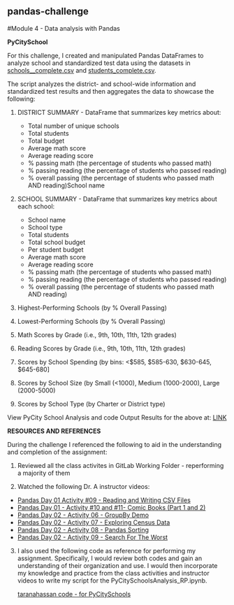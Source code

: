 ## pandas-challenge
#Module 4 - Data analysis with Pandas

**PyCitySchool**

For this challenge, I created and manipulated Pandas DataFrames to analyze school and standardized test data using the datasets in [schools__complete.csv](https://github.com/rperez025/pandas-challenge/blob/main/schools_complete.csv) and [students_complete.csv](https://github.com/rperez025/pandas-challenge/blob/main/students_complete.csv).

The script analyzes the district- and school-wide information and standardized test results and then aggregates the data to showcase the following:

1. DISTRICT SUMMARY - DataFrame that summarizes key metrics about:
   * Total number of unique schools
   * Total students
   * Total budget
   * Average math score
   * Average reading score
   * % passing math (the percentage of students who passed math)
   * % passing reading (the percentage of students who passed reading)
   * % overall passing (the percentage of students who passed math AND reading)School name

2. SCHOOL SUMMARY - DataFrame that summarizes key metrics about each school:
   * School name
   * School type
   * Total students
   * Total school budget
   * Per student budget
   * Average math score
   * Average reading score
   * % passing math (the percentage of students who passed math)
   * % passing reading (the percentage of students who passed reading)
   * % overall passing (the percentage of students who passed math AND reading)

3. Highest-Performing Schools (by % Overall Passing)
4. Lowest-Performing Schools (by % Overall Passing)
5. Math Scores by Grade (i.e., 9th, 10th, 11th, 12th grades)
6. Reading Scores by Grade (i.e., 9th, 10th, 11th, 12th grades)
7. Scores by School Spending (by bins: <$585, $585-630, $630-645, $645-680]
8. Scores by School Size (by Small (<1000), Medium (1000-2000), Large (2000-5000)
9. Scores by School Type (by Charter or District type)

View PyCity School Analysis and code Output Results for the above at: [LINK](https://github.com/rperez025/pandas-challenge/blob/main/PyCitySchools/PyCitySchoolsAnalysis_RP.ipynb)

**RESOURCES AND REFERENCES**

During the challenge I referenced the following to aid in the understanding and completion of the assignment:

1. Reviewed all the class activites in GitLab Working Folder - reperforming a majority of them

2. Watched the following Dr. A instructor videos:
* [Pandas Day 01 Activity #09 - Reading and Writing CSV Files](https://www.youtube.com/watch?v=a2sqH4pWzxI)
* [Pandas Day 01 - Activity #10 and #11- Comic Books (Part 1 and 2)](https://www.youtube.com/watch?v=f1LhPnlvHFc)
* [Pandas Day 02 - Activity 06 - GroupBy Demo](https://www.youtube.com/watch?v=tETt55I-VHY)
* [Pandas Day 02 - Activity 07 - Exploring Census Data](https://www.youtube.com/watch?v=0zRMuPKyJBw)
* [Pandas Day 02 - Activity 08 - Pandas Sorting](https://www.youtube.com/watch?v=MOy5NZ8331k)
* [Pandas Day 02 - Activity 09 - Search For The Worst](https://www.youtube.com/watch?v=WLofW8YAKok)

3. I also used the following code as reference for performing my assignment. Specifically, I would review both codes and gain an understanding of their organization and use. I would then incorporate my knowledge and practice from the class activities and instructor videos to write my script for the PyCitySchoolsAnalysis_RP.ipynb.
  
   [taranahassan code - for PyCitySchools](https://github.com/taranahassan/School_District_Analysis/blob/main/notebook/PyCitySchools.ipynb)
